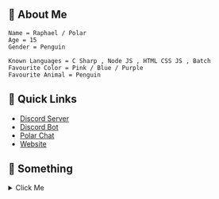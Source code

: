 ## 👋 About Me
```fix
Name = Raphael / Polar
Age = 15
Gender = Penguin

Known Languages = C Sharp , Node JS , HTML CSS JS , Batch
Favourite Color = Pink / Blue / Purple
Favourite Animal = Penguin
```

## 🌠 Quick Links
* [Discord Server](https://dsc.gg/polar69)
* [Discord Bot](https://dsc.gg/rumpy)
* [Polar Chat](https://polar-chatty.polar-69.repl.co/)
* [Website](https://polar-69.github.io/Website/)

## 🎁 Something
<details>
<summary>Click Me</summary>
<br>
  <details>
    <summary>Click Me As Well</summary>
    <br>
    <details>
      <summary>Click Me Too Bro</summary>
      <br>
      <details>
        <summary>Please Click Me Too</summary>
        <br>
        <details>
          <summary>Click Me Or Else</summary>
          <br>
          <details>
            <summary>Final Click Me</summary>
            <br>
            <details>
              <summary>JK Click Me Again</summary>
              <br>
              <details>
                <summary>This Is The Real Final Click</summary>
                <br>
                ![RickRoll](https://c.tenor.com/u9XnPveDa9AAAAAM/rick-rickroll.gif)
                Well You Wasted Your Time LOL Check Out My Projects
              </details>
            </details>
          </details>
        </details>
      </details>
</details>
  </details>
</details>

